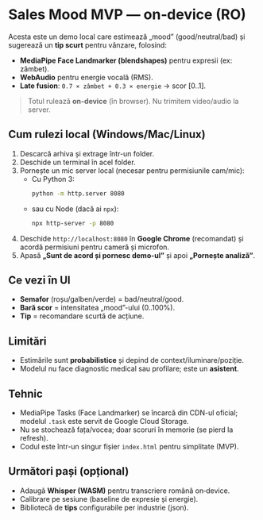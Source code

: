 # Sales Mood MVP — on‑device (RO)

Acesta este un demo local care estimează „mood” (good/neutral/bad) și sugerează un **tip scurt** pentru vânzare, folosind:

- **MediaPipe Face Landmarker (blendshapes)** pentru expresii (ex: zâmbet).
- **WebAudio** pentru energie vocală (RMS).
- **Late fusion**: `0.7 × zâmbet + 0.3 × energie` → scor [0..1].

> Totul rulează **on-device** (în browser). Nu trimitem video/audio la server.


## Cum rulezi local (Windows/Mac/Linux)

1. Descarcă arhiva și extrage într-un folder.
2. Deschide un terminal în acel folder.
3. Pornește un mic server local (necesar pentru permisiunile cam/mic):
   - Cu Python 3:  
     ```bash
     python -m http.server 8080
     ```
   - sau cu Node (dacă ai `npx`):  
     ```bash
     npx http-server -p 8080
     ```
4. Deschide `http://localhost:8080` în **Google Chrome** (recomandat) și acordă permisiuni pentru cameră și microfon.
5. Apasă **„Sunt de acord și pornesc demo-ul”** și apoi **„Pornește analiză”**.


## Ce vezi în UI
- **Semafor** (roșu/galben/verde) = bad/neutral/good.
- **Bară scor** = intensitatea „mood”-ului (0..100%).
- **Tip** = recomandare scurtă de acțiune.

## Limitări
- Estimările sunt **probabilistice** și depind de context/iluminare/poziție.
- Modelul nu face diagnostic medical sau profilare; este un **asistent**.


## Tehnic
- MediaPipe Tasks (Face Landmarker) se încarcă din CDN-ul oficial; modelul `.task` este servit de Google Cloud Storage.
- Nu se stochează fața/vocea; doar scoruri în memorie (se pierd la refresh).
- Codul este într-un singur fișier `index.html` pentru simplitate (MVP).

## Următori pași (opțional)
- Adaugă **Whisper (WASM)** pentru transcriere română on‑device.
- Calibrare pe sesiune (baseline de expresie și energie).
- Bibliotecă de **tips** configurabile per industrie (json).

